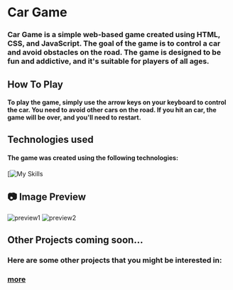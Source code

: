# Car Game

### Car Game is a simple web-based game created using HTML, CSS, and JavaScript. The goal of the game is to control a car and avoid obstacles on the road. The game is designed to be fun and addictive, and it's suitable for players of all ages.

## How To Play
#### To play the game, simply use the arrow keys on your keyboard to control the car. You need to avoid other cars on the road. If you hit an car, the game will be over, and you'll need to restart.

## Technologies used
#### The game was created using the following technologies:
[![My Skills](https://github.com/nayan821/Car-Game)


## :camera: Image Preview
<img src="./images/preview1.png" alt="preview1">
<img src="./images/preview2.png" alt="preview2">

## Other Projects coming soon...
### Here are some other projects that you might be interested in:

### [more](https://github.com/nayan821)
